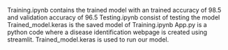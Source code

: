 Training.ipynb contains the trained model with an trained accuracy of 98.5 and validation accuracy of 96.5
Testing.ipynb consist of testing the model
Trained_model.keras is the saved model of Training.ipynb 
App.py is a python code where a disease identification webpage is created using streamlit. Trained_model.keras is used to run our model.
